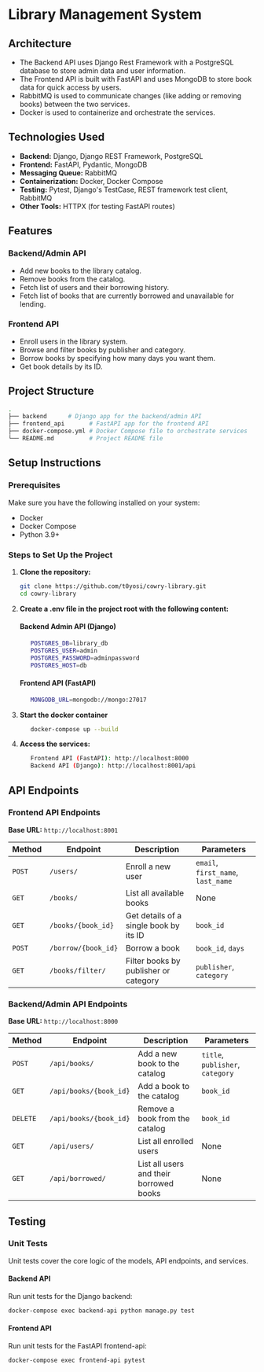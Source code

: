 # Library Management System

## Architecture

- The Backend API uses Django Rest Framework with a PostgreSQL database to store admin data and user information.
- The Frontend API is built with FastAPI and uses MongoDB to store book data for quick access by users.
- RabbitMQ is used to communicate changes (like adding or removing books) between the two services.
- Docker is used to containerize and orchestrate the services.

## Technologies Used

- **Backend:** Django, Django REST Framework, PostgreSQL
- **Frontend:** FastAPI, Pydantic, MongoDB
- **Messaging Queue:** RabbitMQ
- **Containerization:** Docker, Docker Compose
- **Testing:** Pytest, Django's TestCase, REST framework test client, RabbitMQ
- **Other Tools:** HTTPX (for testing FastAPI routes)

## Features

### Backend/Admin API

- Add new books to the library catalog.
- Remove books from the catalog.
- Fetch list of users and their borrowing history.
- Fetch list of books that are currently borrowed and unavailable for lending.

### Frontend API

- Enroll users in the library system.
- Browse and filter books by publisher and category.
- Borrow books by specifying how many days you want them.
- Get book details by its ID.

## Project Structure

```bash
.
├── backend      # Django app for the backend/admin API
├── frontend_api       # FastAPI app for the frontend API
├── docker-compose.yml # Docker Compose file to orchestrate services
└── README.md          # Project README file

```

## Setup Instructions

### Prerequisites

Make sure you have the following installed on your system:

- Docker
- Docker Compose
- Python 3.9+

### Steps to Set Up the Project

1. **Clone the repository:**

   ```bash
   git clone https://github.com/t0yosi/cowry-library.git
   cd cowry-library

   ```

2. **Create a .env file in the project root with the following content:**

   #### Backend Admin API (Django)

   ```bash
      POSTGRES_DB=library_db
      POSTGRES_USER=admin
      POSTGRES_PASSWORD=adminpassword
      POSTGRES_HOST=db
   ```

   #### Frontend API (FastAPI)

   ```bash
      MONGODB_URL=mongodb://mongo:27017
   ```

3. **Start the docker container**

   
   ```bash
      docker-compose up --build
   ```

4. **Access the services:**   
   
   ```bash
      Frontend API (FastAPI): http://localhost:8000
      Backend API (Django): http://localhost:8001/api
   ```

## API Endpoints

### Frontend API Endpoints

**Base URL:** `http://localhost:8001`

| Method | Endpoint            | Description                            | Parameters                         |
| ------ | ------------------- | -------------------------------------- | ---------------------------------- |
| `POST` | `/users/`           | Enroll a new user                      | `email`, `first_name`, `last_name` |
| `GET`  | `/books/`           | List all available books               | None                               |
| `GET`  | `/books/{book_id}`  | Get details of a single book by its ID | `book_id`                          |
| `POST` | `/borrow/{book_id}` | Borrow a book                          | `book_id`, `days`                  |
| `GET`  | `/books/filter/`    | Filter books by publisher or category  | `publisher`, `category`            |

### Backend/Admin API Endpoints

**Base URL:** `http://localhost:8000`

| Method   | Endpoint               | Description                             | Parameters                       |
| -------- | ---------------------- | --------------------------------------- | -------------------------------- |
| `POST`   | `/api/books/`          | Add a new book to the catalog           | `title`, `publisher`, `category` |
| `GET   ` | `/api/books/{book_id}` | Add a book to the catalog               | `book_id`                        |
| `DELETE` | `/api/books/{book_id}` | Remove a book from the catalog          | `book_id`                        |
| `GET`    | `/api/users/`          | List all enrolled users                 | None                             |
| `GET`    | `/api/borrowed/`       | List all users and their borrowed books | None                             |

## Testing

### Unit Tests

Unit tests cover the core logic of the models, API endpoints, and services.

#### Backend API

Run unit tests for the Django backend:

```bash
docker-compose exec backend-api python manage.py test
```

#### Frontend API

Run unit tests for the FastAPI frontend-api:

```bash
docker-compose exec frontend-api pytest
```
